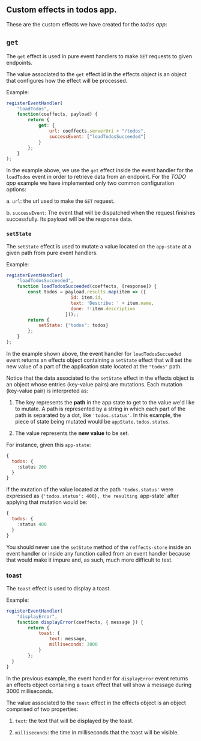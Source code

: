 ## Custom effects in todos app.

These are the custom effects we have created for the *todos app*:

## `get`
The `get` effect is used in pure event handlers to make `GET` requests to given endpoints. 

The value associated to the `get` effect id in the effects object is an object that configures how the effect will be processed. 

Example:
```js
registerEventHandler(
    "loadTodos",
    function(coeffects, payload) {
        return {
            get: {
                url: coeffects.serverUri + "/todos",
                successEvent: ["loadTodosSucceeded"]
            }
        };
    }
);
```
In the example above, we use the `get` effect inside the event handler for the `loadTodos` event in order to retrieve data from an endpoint. For the *TODO app* example we have implemented only two common configuration options: 

a. `url`: the url used to make the `GET` request.

b. `successEvent`: The event that will be dispatched when the request finishes successfully. Its payload will be the response data.

### `setState`
The `setState` effect is used to mutate a value located on the `app-state` at a given path from pure event handlers.

Example:

```js
registerEventHandler(
    "loadTodosSucceeded", 
    function loadTodosSucceeded(coeffects, [response]) {
        const todos = payload.results.map(item => ({
                        id: item.id,
                        text: 'Describe: ' + item.name,
                        done: !!item.description
                      }));;
        return {
            setState: {"todos": todos}
        };
    }
);
```

In the example shown above, the event handler for `loadTodosSucceeded` event returns an effects object containing a `setState` effect that will set the new value of a part of the application state located at the `"todos"` path. 

Notice that the data associated to the `setState` effect in the effects object is an object whose entries (key-value pairs) are mutations. Each mutation (key-value pair) is interpreted as: 

1. The key represents the **path** in the app state to get to the value we'd like to mutate. A path is represented by a string in which each part of the path is separated by a dot, like `'todos.status'`. In this example, the piece of state being mutated would be `appState.todos.status`.

2. The value represents the **new value** to be set.

For instance, given this `app-state`:

```js
{
  todos: {
    :status 200
  }
}
```

if the mutation of the value located at the path `'todos.status'` were expressed as `{'todos.status': 400}, the resulting `app-state` after applying that mutation would be:

```js
{
  todos: {
    :status 400
  }
}
```

You should never use the `setState` method of the `reffects-store` inside an event handler or inside any function called from an event handler because that would make it impure and, as such, much more difficult to test.

### toast

The `toast` effect is used to display a toast.

Example:

```js
registerEventHandler(
    "displayError", 
    function displayError(coeffects, { message }) {
        return {
            toast: {
                text: message,
                milliseconds: 3000
            }
        };
  }
}
```
In the previous example, the event handler for `displayError` event returns an effects object containing a `toast` effect that will show a message during 3000 milliseconds. 

The value associated to the `toast` effect in the effects object is an object comprised of two properties:

1. `text`: the text that will be displayed by the toast.

2. `milliseconds`: the time in milliseconds that the toast will be visible.
